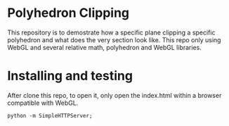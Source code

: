 # Polyhedron Clipping

This repository is to demostrate how a specific plane clipping a specific polyhedron and
what does the very section look like. This repo only using WebGL and several relative
math, polyhedron and WebGL libraries.


# Installing and testing

After clone this repo, to open it, only open the index.html within a browser compatible
with WebGL.

```python -m SimpleHTTPServer; ```